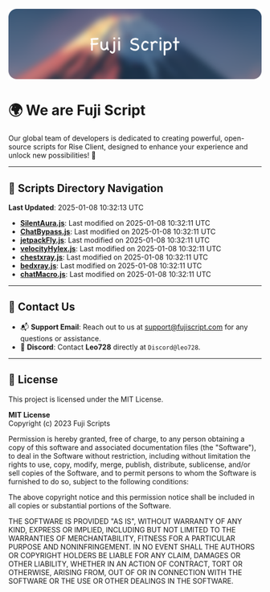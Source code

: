![Banner](.github/b.webp)

# 🌍 **We are Fuji Script**

Our global team of developers is dedicated to creating powerful, open-source scripts for Rise Client, designed to enhance your experience and unlock new possibilities! 🌟

---
<!-- SCRIPTS_NAVIGATION_START -->
## 📂 **Scripts Directory Navigation**

**Last Updated**: 2025-01-08 10:32:13 UTC

- **[SilentAura.js](scripts/SilentAura.js)**: Last modified on 2025-01-08 10:32:11 UTC
- **[ChatBypass.js](scripts/ChatBypass.js)**: Last modified on 2025-01-08 10:32:11 UTC
- **[jetpackFly.js](scripts/jetpackFly.js)**: Last modified on 2025-01-08 10:32:11 UTC
- **[velocityHylex.js](scripts/velocityHylex.js)**: Last modified on 2025-01-08 10:32:11 UTC
- **[chestxray.js](scripts/chestxray.js)**: Last modified on 2025-01-08 10:32:11 UTC
- **[bedxray.js](scripts/bedxray.js)**: Last modified on 2025-01-08 10:32:11 UTC
- **[chatMacro.js](scripts/chatMacro.js)**: Last modified on 2025-01-08 10:32:11 UTC

<!-- SCRIPTS_NAVIGATION_END -->

---

## 💬 **Contact Us**  
- 📬 **Support Email**: Reach out to us at [support@fujiscript.com](mailto:support@fujiscript.com) for any questions or assistance.  
- 💬 **Discord**: Contact **Leo728** directly at `Discord@leo728`.

---

## 📜 **License**

This project is licensed under the MIT License.  

**MIT License**  
Copyright (c) 2023 Fuji Scripts  

Permission is hereby granted, free of charge, to any person obtaining a copy of this software and associated documentation files (the "Software"), to deal in the Software without restriction, including without limitation the rights to use, copy, modify, merge, publish, distribute, sublicense, and/or sell copies of the Software, and to permit persons to whom the Software is furnished to do so, subject to the following conditions:  

The above copyright notice and this permission notice shall be included in all copies or substantial portions of the Software.  

THE SOFTWARE IS PROVIDED "AS IS", WITHOUT WARRANTY OF ANY KIND, EXPRESS OR IMPLIED, INCLUDING BUT NOT LIMITED TO THE WARRANTIES OF MERCHANTABILITY, FITNESS FOR A PARTICULAR PURPOSE AND NONINFRINGEMENT. IN NO EVENT SHALL THE AUTHORS OR COPYRIGHT HOLDERS BE LIABLE FOR ANY CLAIM, DAMAGES OR OTHER LIABILITY, WHETHER IN AN ACTION OF CONTRACT, TORT OR OTHERWISE, ARISING FROM, OUT OF OR IN CONNECTION WITH THE SOFTWARE OR THE USE OR OTHER DEALINGS IN THE SOFTWARE.  
